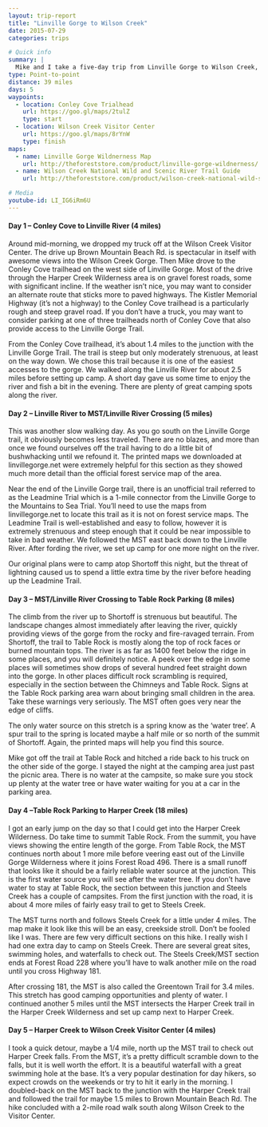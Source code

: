 ```yaml
---
layout: trip-report
title: "Linville Gorge to Wilson Creek"
date: 2015-07-29
categories: trips

# Quick info
summary: |
  Mike and I take a five-day trip from Linville Gorge to Wilson Creek, July 22-26, 2015.
type: Point-to-point
distance: 39 miles
days: 5
waypoints:
  - location: Conley Cove Trialhead
    url: https://goo.gl/maps/2tulZ
    type: start
  - location: Wilson Creek Visitor Center
    url: https://goo.gl/maps/8rYnW
    type: finish
maps: 	
  - name: Linville Gorge Wildnerness Map
    url: http://theforeststore.com/product/linville-gorge-wildnerness/
  - name: Wilson Creek National Wild and Scenic River Trail Guide
    url: http://theforeststore.com/product/wilson-creek-national-wild-scenic-river-trail-guide/

# Media
youtube-id: LI_IG6iRm6U
---
```



#### Day 1 – Conley Cove to Linville River (4 miles)

Around mid-morning, we dropped my truck off at the Wilson Creek Visitor Center. The drive up Brown Mountain Beach Rd. is spectacular in itself with awesome views into the Wilson Creek Gorge. Then Mike drove to the Conley Cove trailhead on the west side of Linville Gorge. Most of the drive through the Harper Creek Wilderness area is on gravel forest roads, some with significant incline. If the weather isn’t nice, you may want to consider an alternate route that sticks more to paved highways. The Kistler Memorial Highway (it’s not a highway) to the Conley Cove trailhead is a particularly rough and steep gravel road. If you don’t have a truck, you may want to consider parking at one of three trailheads north of Conley Cove that also provide access to the Linville Gorge Trail.

From the Conley Cove trailhead, it’s about 1.4 miles to the junction with the Linville Gorge Trail. The trail is steep but only moderately strenuous, at least on the way down. We chose this trail because it is one of the easiest accesses to the gorge. We walked along the Linville River for about 2.5 miles before setting up camp. A short day gave us some time to enjoy the river and fish a bit in the evening. There are plenty of great camping spots along the river.

#### Day 2 – Linville River to MST/Linville River Crossing (5 miles)

This was another slow walking day. As you go south on the Linville Gorge trail, it obviously becomes less traveled. There are no blazes, and more than once we found ourselves off the trail having to do a little bit of bushwhacking until we refound it. The printed maps we downloaded at linvillegorge.net were extremely helpful for this section as they showed much more detail than the official forest service map of the area.

Near the end of the Linville Gorge trail, there is an unofficial trail referred to as the Leadmine Trial which is a 1-mile connector from the Linville Gorge to the Mountains to Sea Trial. You’ll need to use the maps from linvillegorge.net to locate this trail as it is not on forest service maps. The Leadmine Trail is well-established and easy to follow, however it is extremely strenuous and steep enough that it could be near impossible to take in bad weather. We followed the MST east back down to the Linville River. After fording the river, we set up camp for one more night on the river.

Our original plans were to camp atop Shortoff this night, but the threat of lightning caused us to spend a little extra time by the river before heading up the Leadmine Trail.

#### Day 3 – MST/Linville River Crossing to Table Rock Parking (8 miles)

The climb from the river up to Shortoff is strenuous but beautiful. The landscape changes almost immediately after leaving the river, quickly providing views of the gorge from the rocky and fire-ravaged terrain. From Shortoff, the trail to Table Rock is mostly along the top of rock faces or burned mountain tops. The river is as far as 1400 feet below the ridge in some places, and you will definitely notice. A peek over the edge in some places will sometimes show drops of several hundred feet straight down into the gorge. In other places difficult rock scrambling is required, especially in the section between the Chimneys and Table Rock. Signs at the Table Rock parking area warn about bringing small children in the area. Take these warnings very seriously. The MST often goes very near the edge of cliffs.

The only water source on this stretch is a spring know as the ‘water tree’. A spur trail to the spring is located maybe a half mile or so north of the summit of Shortoff. Again, the printed maps will help you find this source.

Mike got off the trail at Table Rock and hitched a ride back to his truck on the other side of the gorge. I stayed the night at the camping area just past the picnic area. There is no water at the campsite, so make sure you stock up plenty at the water tree or have water waiting for you at a car in the parking area.

#### Day 4 –Table Rock Parking to Harper Creek (18 miles)

I got an early jump on the day so that I could get into the Harper Creek Wilderness. Do take time to summit Table Rock. From the summit, you have views showing the entire length of the gorge. From Table Rock, the MST continues north about 1 more mile before veering east out of the Linville Gorge Wilderness where it joins Forest Road 496. There is a small runoff that looks like it should be a fairly reliable water source at the junction. This is the first water source you will see after the water tree. If you don’t have water to stay at Table Rock, the section between this junction and Steels Creek has a couple of campsites. From the first junction with the road, it is about 4 more miles of fairly easy trail to get to Steels Creek.

The MST turns north and follows Steels Creek for a little under 4 miles. The map make it look like this will be an easy, creekside stroll. Don’t be fooled like I was. There are few very difficult sections on this hike. I really wish I had one extra day to camp on Steels Creek. There are several great sites, swimming holes, and waterfalls to check out. The Steels Creek/MST section ends at Forest Road 228 where you’ll have to walk another mile on the road until you cross Highway 181.

After crossing 181, the MST is also called the Greentown Trail for 3.4 miles. This stretch has good camping opportunities and plenty of water. I continued another 5 miles until the MST intersects the Harper Creek trail in the Harper Creek Wilderness and set up camp next to Harper Creek.

#### Day 5 – Harper Creek to Wilson Creek Visitor Center (4 miles)

I took a quick detour, maybe a 1/4 mile, north up the MST trail to check out Harper Creek falls. From the MST, it’s a pretty difficult scramble down to the falls, but it is well worth the effort. It is a beautiful waterfall with a great swimming hole at the base. It’s a very popular destination for day hikers, so expect crowds on the weekends or try to hit it early in the morning. I doubled-back on the MST back to the junction with the Harper Creek trail and followed the trail for maybe 1.5 miles to Brown Mountain Beach Rd. The hike concluded with a 2-mile road walk south along Wilson Creek to the Visitor Center.
